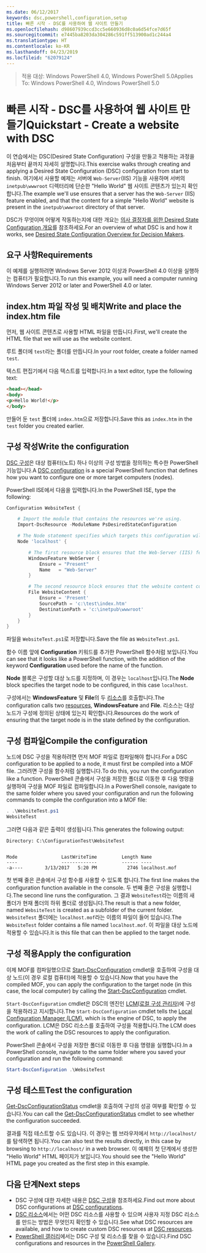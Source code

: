 ```yaml
---
ms.date: 06/12/2017
keywords: dsc,powershell,configuration,setup
title: 빠른 시작 - DSC를 사용하여 웹 사이트 만들기
ms.openlocfilehash: d98607939ccd3cc5e660936d8c0a6d54fce7d65f
ms.sourcegitcommit: e7445ba8203da304286c591ff513900ad1c244a4
ms.translationtype: HT
ms.contentlocale: ko-KR
ms.lasthandoff: 04/23/2019
ms.locfileid: "62079124"
---
```

> <span data-ttu-id="ec599-103">적용 대상: Windows PowerShell 4.0, Windows PowerShell 5.0</span><span class="sxs-lookup"><span data-stu-id="ec599-103">Applies To: Windows PowerShell 4.0, Windows PowerShell 5.0</span></span>

# <a name="quickstart---create-a-website-with-dsc"></a><span data-ttu-id="ec599-104">빠른 시작 - DSC를 사용하여 웹 사이트 만들기</span><span class="sxs-lookup"><span data-stu-id="ec599-104">Quickstart - Create a website with DSC</span></span>

<span data-ttu-id="ec599-105">이 연습에서는 DSC(Desired State Configuration) 구성을 만들고 적용하는 과정을 처음부터 끝까지 자세히 설명합니다.</span><span class="sxs-lookup"><span data-stu-id="ec599-105">This exercise walks through creating and applying a Desired State Configuration (DSC) configuration from start to finish.</span></span>
<span data-ttu-id="ec599-106">여기에서 사용할 예제는 서버에 `Web-Server`(IIS) 기능을 사용하며 서버의 `inetpub\wwwroot` 디렉터리에 단순한 "Hello World" 웹 사이트 콘텐츠가 있는지 확인합니다.</span><span class="sxs-lookup"><span data-stu-id="ec599-106">The example we'll use ensures that a server has the `Web-Server` (IIS) feature enabled, and that the content for a simple "Hello World" website is present in the `inetpub\wwwroot` directory of that server.</span></span>

<span data-ttu-id="ec599-107">DSC가 무엇이며 어떻게 작동하는지에 대한 개요는 [의사 결정자를 위한 Desired State Configuration 개요](../overview/decisionMaker.md)를 참조하세요.</span><span class="sxs-lookup"><span data-stu-id="ec599-107">For an overview of what DSC is and how it works, see [Desired State Configuration Overview for Decision Makers](../overview/decisionMaker.md).</span></span>

## <a name="requirements"></a><span data-ttu-id="ec599-108">요구 사항</span><span class="sxs-lookup"><span data-stu-id="ec599-108">Requirements</span></span>

<span data-ttu-id="ec599-109">이 예제를 실행하려면 Windows Server 2012 이상과 PowerShell 4.0 이상을 실행하는 컴퓨터가 필요합니다.</span><span class="sxs-lookup"><span data-stu-id="ec599-109">To run this example, you will need a computer running Windows Server 2012 or later and PowerShell 4.0 or later.</span></span>

## <a name="write-and-place-the-indexhtm-file"></a><span data-ttu-id="ec599-110">index.htm 파일 작성 및 배치</span><span class="sxs-lookup"><span data-stu-id="ec599-110">Write and place the index.htm file</span></span>

<span data-ttu-id="ec599-111">먼저, 웹 사이트 콘텐츠로 사용할 HTML 파일을 만듭니다.</span><span class="sxs-lookup"><span data-stu-id="ec599-111">First, we'll create the HTML file that we will use as the website content.</span></span>

<span data-ttu-id="ec599-112">루트 폴더에 `test`라는 폴더를 만듭니다.</span><span class="sxs-lookup"><span data-stu-id="ec599-112">In your root folder, create a folder named `test`.</span></span>

<span data-ttu-id="ec599-113">텍스트 편집기에서 다음 텍스트를 입력합니다.</span><span class="sxs-lookup"><span data-stu-id="ec599-113">In a text editor, type the following text:</span></span>

```html
<head></head>
<body>
<p>Hello World!</p>
</body>
```

<span data-ttu-id="ec599-114">만들어 둔 `test` 폴더에 `index.htm`으로 저장합니다.</span><span class="sxs-lookup"><span data-stu-id="ec599-114">Save this as `index.htm` in the `test` folder you created earlier.</span></span>

## <a name="write-the-configuration"></a><span data-ttu-id="ec599-115">구성 작성</span><span class="sxs-lookup"><span data-stu-id="ec599-115">Write the configuration</span></span>

<span data-ttu-id="ec599-116">[DSC 구성](../configurations/configurations.md)은 대상 컴퓨터(노트) 하나 이상의 구성 방법을 정의하는 특수한 PowerShell 기능입니다.</span><span class="sxs-lookup"><span data-stu-id="ec599-116">A [DSC configuration](../configurations/configurations.md) is a special PowerShell function that defines how you want to configure one or more target computers (nodes).</span></span>

<span data-ttu-id="ec599-117">PowerShell ISE에서 다음을 입력합니다.</span><span class="sxs-lookup"><span data-stu-id="ec599-117">In the PowerShell ISE, type the following:</span></span>

```powershell
Configuration WebsiteTest {

    # Import the module that contains the resources we're using.
    Import-DscResource -ModuleName PsDesiredStateConfiguration

    # The Node statement specifies which targets this configuration will be applied to.
    Node 'localhost' {

        # The first resource block ensures that the Web-Server (IIS) feature is enabled.
        WindowsFeature WebServer {
            Ensure = "Present"
            Name   = "Web-Server"
        }

        # The second resource block ensures that the website content copied to the website root folder.
        File WebsiteContent {
            Ensure = 'Present'
            SourcePath = 'c:\test\index.htm'
            DestinationPath = 'c:\inetpub\wwwroot'
        }
    }
}
```

<span data-ttu-id="ec599-118">파일을 `WebsiteTest.ps1`로 저장합니다.</span><span class="sxs-lookup"><span data-stu-id="ec599-118">Save the file as `WebsiteTest.ps1`.</span></span>

<span data-ttu-id="ec599-119">함수 이름 앞에 **Configuration** 키워드를 추가한 PowerShell 함수처럼 보입니다.</span><span class="sxs-lookup"><span data-stu-id="ec599-119">You can see that it looks like a PowerShell function, with the addition of the keyword **Configuration** used before the name of the function.</span></span>

<span data-ttu-id="ec599-120">**Node** 블록은 구성할 대상 노드를 지정하며, 이 경우는 `localhost`입니다.</span><span class="sxs-lookup"><span data-stu-id="ec599-120">The **Node** block specifies the target node to be configured, in this case `localhost`.</span></span>

<span data-ttu-id="ec599-121">구성에서는 **WindowsFeature** 및 **File**의 두 [리소스](../resources/resources.md)를 호출합니다.</span><span class="sxs-lookup"><span data-stu-id="ec599-121">The configuration calls two [resources](../resources/resources.md), **WindowsFeature** and **File**.</span></span>
<span data-ttu-id="ec599-122">리소스는 대상 노드가 구성에 정의된 상태에 있는지 확인합니다.</span><span class="sxs-lookup"><span data-stu-id="ec599-122">Resources do the work of ensuring that the target node is in the state defined by the configuration.</span></span>

## <a name="compile-the-configuration"></a><span data-ttu-id="ec599-123">구성 컴파일</span><span class="sxs-lookup"><span data-stu-id="ec599-123">Compile the configuration</span></span>

<span data-ttu-id="ec599-124">노드에 DSC 구성을 적용하려면 먼저 MOF 파일로 컴파일해야 합니다.</span><span class="sxs-lookup"><span data-stu-id="ec599-124">For a DSC configuration to be applied to a node, it must first be compiled into a MOF file.</span></span>
<span data-ttu-id="ec599-125">그러려면 구성을 함수처럼 실행합니다.</span><span class="sxs-lookup"><span data-stu-id="ec599-125">To do this, you run the configuration like a function.</span></span>
<span data-ttu-id="ec599-126">PowerShell 콘솔에서 구성을 저장한 폴더로 이동한 후 다음 명령을 실행하여 구성을 MOF 파일로 컴파일합니다.</span><span class="sxs-lookup"><span data-stu-id="ec599-126">In a PowerShell console, navigate to the same folder where you saved your configuration and run the following commands to compile the configuration into a MOF file:</span></span>

```powershell
. .\WebsiteTest.ps1
WebsiteTest
```

<span data-ttu-id="ec599-127">그러면 다음과 같은 출력이 생성됩니다.</span><span class="sxs-lookup"><span data-stu-id="ec599-127">This generates the following output:</span></span>

```
Directory: C:\ConfigurationTest\WebsiteTest


Mode                LastWriteTime         Length Name
----                -------------         ------ ----
-a----        3/13/2017   5:20 PM           2746 localhost.mof
```

<span data-ttu-id="ec599-128">첫 번째 줄은 콘솔에서 구성 함수를 사용할 수 있도록 합니다.</span><span class="sxs-lookup"><span data-stu-id="ec599-128">The first line makes the configuration function available in the console.</span></span>
<span data-ttu-id="ec599-129">두 번째 줄은 구성을 실행합니다.</span><span class="sxs-lookup"><span data-stu-id="ec599-129">The second line runs the configuration.</span></span>
<span data-ttu-id="ec599-130">그 결과 `WebsiteTest`라는 이름의 새 폴더가 현재 폴더의 하위 폴더로 생성됩니다.</span><span class="sxs-lookup"><span data-stu-id="ec599-130">The result is that a new folder, named `WebsiteTest` is created as a subfolder of the current folder.</span></span>
<span data-ttu-id="ec599-131">`WebsiteTest` 폴더에는 `localhost.mof`라는 이름의 파일이 들어 있습니다.</span><span class="sxs-lookup"><span data-stu-id="ec599-131">The `WebsiteTest` folder contains a file named `localhost.mof`.</span></span>
<span data-ttu-id="ec599-132">이 파일을 대상 노드에 적용할 수 있습니다.</span><span class="sxs-lookup"><span data-stu-id="ec599-132">It is this file that can then be applied to the target node.</span></span>

## <a name="apply-the-configuration"></a><span data-ttu-id="ec599-133">구성 적용</span><span class="sxs-lookup"><span data-stu-id="ec599-133">Apply the configuration</span></span>

<span data-ttu-id="ec599-134">이제 MOF를 컴파일했으므로 [Start-DscConfiguration](/powershell/module/psdesiredstateconfiguration/start-dscconfiguration) cmdlet을 호출하여 구성을 대상 노드(이 경우 로컬 컴퓨터)에 적용할 수 있습니다.</span><span class="sxs-lookup"><span data-stu-id="ec599-134">Now that you have the compiled MOF, you can apply the configuration to the target node (in this case, the local computer) by calling the [Start-DscConfiguration](/powershell/module/psdesiredstateconfiguration/start-dscconfiguration) cmdlet.</span></span>

<span data-ttu-id="ec599-135">`Start-DscConfiguration` cmdlet은 DSC의 엔진인 [LCM(로컬 구성 관리자)](../managing-nodes/metaConfig.md)에 구성을 적용하라고 지시합니다.</span><span class="sxs-lookup"><span data-stu-id="ec599-135">The `Start-DscConfiguration` cmdlet tells the [Local Configuration Manager (LCM)](../managing-nodes/metaConfig.md), which is the engine of DSC, to apply the configuration.</span></span>
<span data-ttu-id="ec599-136">LCM은 DSC 리소스를 호출하여 구성을 적용합니다.</span><span class="sxs-lookup"><span data-stu-id="ec599-136">The LCM does the work of calling the DSC resources to apply the configuration.</span></span>

<span data-ttu-id="ec599-137">PowerShell 콘솔에서 구성을 저장한 폴더로 이동한 후 다음 명령을 실행합니다.</span><span class="sxs-lookup"><span data-stu-id="ec599-137">In a PowerShell console, navigate to the same folder where you saved your configuration and run the following command:</span></span>

```powershell
Start-DscConfiguration .\WebsiteTest
```

## <a name="test-the-configuration"></a><span data-ttu-id="ec599-138">구성 테스트</span><span class="sxs-lookup"><span data-stu-id="ec599-138">Test the configuration</span></span>

<span data-ttu-id="ec599-139">[Get-DscConfigurationStatus](/powershell/module/psdesiredstateconfiguration/get-dscconfigurationstatus) cmdlet을 호출하여 구성의 성공 여부를 확인할 수 있습니다.</span><span class="sxs-lookup"><span data-stu-id="ec599-139">You can call the [Get-DscConfigurationStatus](/powershell/module/psdesiredstateconfiguration/get-dscconfigurationstatus) cmdlet to see whether the configuration succeeded.</span></span>

<span data-ttu-id="ec599-140">결과를 직접 테스트할 수도 있습니다. 이 경우는 웹 브라우저에서 `http://localhost/`를 탐색하면 됩니다.</span><span class="sxs-lookup"><span data-stu-id="ec599-140">You can also test the results directly, in this case by browsing to `http://localhost/` in a web browser.</span></span>
<span data-ttu-id="ec599-141">이 예제의 첫 단계에서 생성한 "Hello World" HTML 페이지가 보입니다.</span><span class="sxs-lookup"><span data-stu-id="ec599-141">You should see the "Hello World" HTML page you created as the first step in this example.</span></span>

## <a name="next-steps"></a><span data-ttu-id="ec599-142">다음 단계</span><span class="sxs-lookup"><span data-stu-id="ec599-142">Next steps</span></span>

- <span data-ttu-id="ec599-143">DSC 구성에 대한 자세한 내용은 [DSC 구성](../configurations/configurations.md)을 참조하세요.</span><span class="sxs-lookup"><span data-stu-id="ec599-143">Find out more about DSC configurations at [DSC configurations](../configurations/configurations.md).</span></span>
- <span data-ttu-id="ec599-144">[DSC 리소스](../resources/resources.md)에서는 어떤 DSC 리소스를 사용할 수 있으며 사용자 지정 DSC 리소스를 만드는 방법은 무엇인지 확인할 수 있습니다.</span><span class="sxs-lookup"><span data-stu-id="ec599-144">See what DSC resources are available, and how to create custom DSC resources at [DSC resources](../resources/resources.md).</span></span>
- <span data-ttu-id="ec599-145">[PowerShell 갤러리](https://www.powershellgallery.com/)에서는 DSC 구성 및 리소스를 찾을 수 있습니다.</span><span class="sxs-lookup"><span data-stu-id="ec599-145">Find DSC configurations and resources in the [PowerShell Gallery](https://www.powershellgallery.com/).</span></span>
